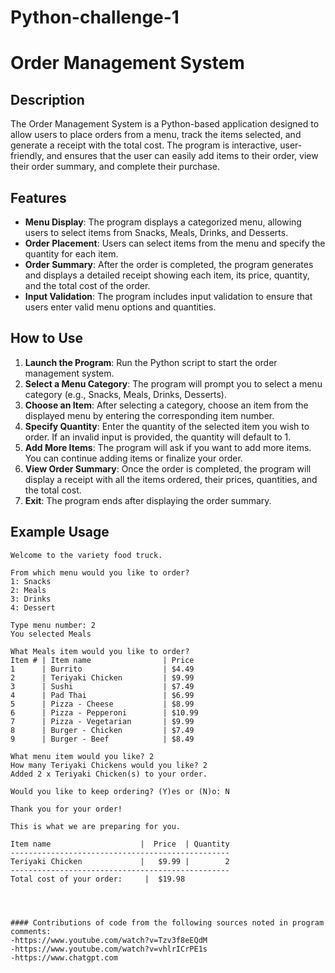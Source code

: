 # Python-challenge-1

# Order Management System

## Description

The Order Management System is a Python-based application designed to allow users to place orders from a menu, track the items selected, and generate a receipt with the total cost. The program is interactive, user-friendly, and ensures that the user can easily add items to their order, view their order summary, and complete their purchase.

## Features

- **Menu Display**: The program displays a categorized menu, allowing users to select items from Snacks, Meals, Drinks, and Desserts.
- **Order Placement**: Users can select items from the menu and specify the quantity for each item.
- **Order Summary**: After the order is completed, the program generates and displays a detailed receipt showing each item, its price, quantity, and the total cost of the order.
- **Input Validation**: The program includes input validation to ensure that users enter valid menu options and quantities.

## How to Use

1. **Launch the Program**: Run the Python script to start the order management system.
2. **Select a Menu Category**: The program will prompt you to select a menu category (e.g., Snacks, Meals, Drinks, Desserts).
3. **Choose an Item**: After selecting a category, choose an item from the displayed menu by entering the corresponding item number.
4. **Specify Quantity**: Enter the quantity of the selected item you wish to order. If an invalid input is provided, the quantity will default to 1.
5. **Add More Items**: The program will ask if you want to add more items. You can continue adding items or finalize your order.
6. **View Order Summary**: Once the order is completed, the program will display a receipt with all the items ordered, their prices, quantities, and the total cost.
7. **Exit**: The program ends after displaying the order summary.

## Example Usage

```plaintext
Welcome to the variety food truck.

From which menu would you like to order? 
1: Snacks
2: Meals
3: Drinks
4: Dessert

Type menu number: 2
You selected Meals

What Meals item would you like to order? 
Item # | Item name                | Price
1      | Burrito                  | $4.49
2      | Teriyaki Chicken         | $9.99
3      | Sushi                    | $7.49
4      | Pad Thai                 | $6.99
5      | Pizza - Cheese           | $8.99
6      | Pizza - Pepperoni        | $10.99
7      | Pizza - Vegetarian       | $9.99
8      | Burger - Chicken         | $7.49
9      | Burger - Beef            | $8.49

What menu item would you like? 2
How many Teriyaki Chickens would you like? 2
Added 2 x Teriyaki Chicken(s) to your order.

Would you like to keep ordering? (Y)es or (N)o: N

Thank you for your order!

This is what we are preparing for you.

Item name                    |  Price  | Quantity
-------------------------------------------------
Teriyaki Chicken             |   $9.99 |        2
-------------------------------------------------
Total cost of your order:     |  $19.98




#### Contributions of code from the following sources noted in program comments:
-https://www.youtube.com/watch?v=Tzv3f8eEQdM
-https://www.youtube.com/watch?v=vhlrICrPE1s
-https://www.chatgpt.com
